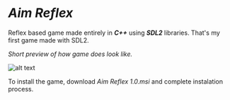 # *Aim Reflex*
Reflex based game made entirely in ***C++*** using ***SDL2*** libraries.
That's my first game made with SDL2.

*Short preview of how game does look like.*

![alt text](https://media.giphy.com/media/l49JBtVlbEOvFlwkw/giphy.gif)

To install the game, download *Aim Reflex 1.0.msi* and complete instalation process.

